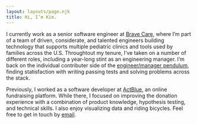 ```yaml
---
layout: layouts/page.njk
title: Hi, I’m Kim.
---
```


<article>
  <p>
    I currently work as a senior software engineer at <a href="https://www.bravecare.com">Brave Care</a>, where I’m part of a team of driven, considerate, and talented engineers building technology that supports multiple pediatric clinics and tools used by families across the U.S. Throughtout my tenure, I’ve taken on a number of different roles, including a year-long stint as an engineering manager. I’m back on the individual contributer side of the <a href="https://charity.wtf/2017/05/11/the-engineer-manager-pendulum/">engineer/manager pendulum</a>, finding statisfaction with writing passing tests and solving problems across the stack.
  </p>

  <p>
    Previously, I worked as a software developer at <a href="https://secure.actblue.com">ActBlue</a>, an online fundraising platform. While there, I focused on improving the donation experience with a combination of product knowledge, hypothesis testing, and technical skills. I also enjoy visualizing data and riding bicycles. Feel free to get in touch by <a href="mailto:hello@kimniedermaier.com?subject=Hi" target="_blank" rel="noopener noreferrer">email</a>.
  </p>
</article>
